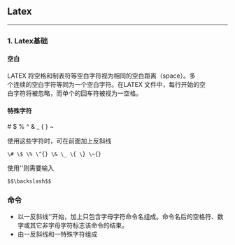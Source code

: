 ## Latex

---

### 1. Latex基础

#### 空白

LATEX 将空格和制表符等空白字符视为相同的空白距离（space）。多  
个连续的空白字符等同为一个空白字符。在LATEX 文件中，每行开始的空  
白字符将被忽略，而单个的回车符被视为一空格。

#### 特殊字符

\# $ % ^ & \_ { } ~

使用这些字符时，可在前面加上反斜线

```
\# \$ \% \^{} \& \_ \{ \} \~{}
```

使用'\'则需要输入

```
$$\backslash$$
```

### 命令

* 以一反斜线'\'开始，加上只包含字母字符命令名组成。命令名后的空格符、数字或其它非字母字符标志该命令的结束。
* 由一反斜线和一特殊字符组成 



